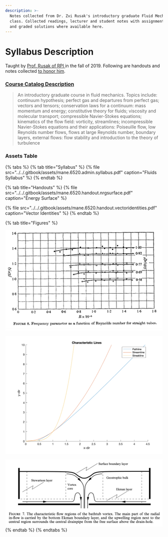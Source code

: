 ```yaml
---
description: >-
  Notes collected from Dr. Zvi Rusak's introductory graduate Fluid Mechanics
  class. Collected readings, lecturer and student notes with assignment prompts,
  and graded solutions where available here.
---
```


# Syllabus Description

Taught by [Prof. Rusak of RPI ](https://faculty.rpi.edu/zvi-rusak)in the fall of 2019. Following are handouts and notes collected [to honor him](https://president.rpi.edu/news/memo/06/08/2020/passing-dr-zvi-rusak). 

### [Course Catalog Description ](http://catalog.rpi.edu/preview_course.php?catoid=18&coid=34421&print)

> An introductory graduate course in fluid mechanics. Topics include: continuum hypothesis; perfect gas and departures from perfect gas; vectors and tensors; conservation laws for a continuum: mass momentum and energy; constitutive theory for fluids; viscosity and molecular transport; compressible Navier-Stokes equations; kinematics of the flow field: vorticity, streamlines; incompressible Navier-Stokes equations and their applications: Poiseuille flow, low Reynolds number flows, flows at large Reynolds number, boundary layers, external flows: flow stability and introduction to the theory of turbulence

### Assets Table

{% tabs %}
{% tab title="Syllabus" %}
{% file src="../../.gitbook/assets/mane.6520.admin.syllabus.pdf" caption="Fluids Syllabus" %}
{% endtab %}

{% tab title="Handouts" %}
{% file src="../../.gitbook/assets/mane.6520.handout.nrgsurface.pdf" caption="Energy Surface" %}

{% file src="../../.gitbook/assets/mane.6520.handout.vectoridentities.pdf" caption="Vector Identities" %}
{% endtab %}

{% tab title="Figures" %}




![](../../.gitbook/assets/mane.6520.figure.freqreplot.png)

![](../../.gitbook/assets/mane.6520.figure.lines.png)

![](../../.gitbook/assets/mane.6520.figure.regionmap.png)
{% endtab %}
{% endtabs %}









